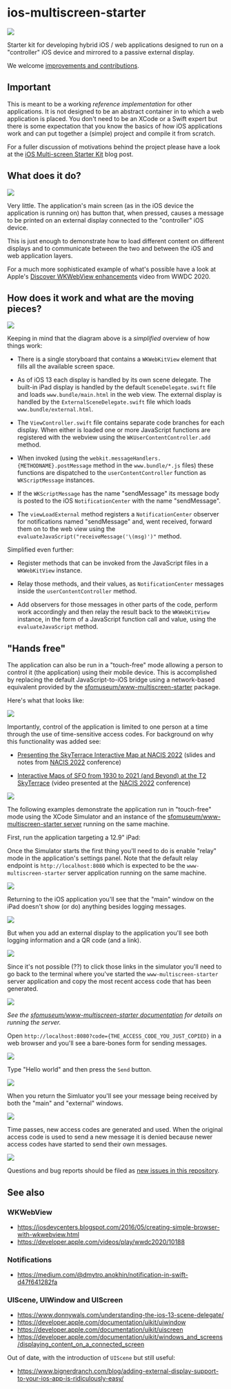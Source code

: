 # ios-multiscreen-starter

![](docs/images/arch.jpg)

Starter kit for developing hybrid iOS / web applications designed to run on a "controller" iOS device and mirrored to a passive external display.

We welcome [improvements and contributions](https://github.com/sfomuseum/ios-multiscreen-starter/issues).

## Important

This is meant to be a working _reference implementation_ for other applications. It is not designed to be an abstract container in to which a web application is placed. You don't need to be an XCode or a Swift expert but there is some expectation that you know the basics of how iOS applications work and can put together a (simple) project and compile it from scratch.

For a fuller discussion of motivations behind the project please have a look at the [iOS Multi-screen Starter Kit](https://millsfield.sfomuseum.org/blog/2020/11/18/multiscreen/) blog post.

## What does it do?

![](docs/images/example.png)

Very little. The application's main screen (as in the iOS device the application is running on) has button that, when pressed, causes a message to be printed on an external display connected to the "controller" iOS device.

This is just enough to demonstrate how to load different content on different displays and to communicate between the two and between the iOS and web application layers.

For a much more sophisticated example of what's possible have a look at Apple's [Discover WKWebView enhancements](https://developer.apple.com/videos/play/wwdc2020/10188) video from WWDC 2020.

## How does it work and what are the moving pieces?

![](docs/images/messaging.jpg)

Keeping in mind that the diagram above is a _simplified_ overview of how things work:

* There is a single storyboard that contains a `WKWebKitView` element that fills all the available screen space.

* As of iOS 13 each display is handled by its own scene delegate. The built-in iPad display is handled by the default `SceneDelegate.swift` file and loads `www.bundle/main.html` in the web view. The external display is handled by the `ExternalSceneDelegate.swift` file which loads `www.bundle/external.html`.

* The `ViewController.swift` file contains separate code branches for each display. When either is loaded one or more JavaScript functions are registered with the webview using the `WKUserContentController.add` method.

* When invoked (using the `webkit.messageHandlers.{METHODNAME}.postMessage` method in the `www.bundle/*.js` files) these functions are dispatched to the `userContentController` function as `WKScriptMessage` instances.

* If the `WKScriptMessage` has the name "sendMessage" its message body is posted to the iOS `NotificationCenter` with the name "sendMessage".

* The `viewLoadExternal` method registers a `NotificationCenter` observer for notifications named "sendMessage" and, went received, forward them on to the web view using the `evaluateJavaScript("receiveMessage('\(msg)')"` method.

Simplified even further:

* Register methods that can be invoked from the JavaScript files in a `WKWebKitView` instance.

* Relay those methods, and their values, as `NotificationCenter` messages inside the `userContentController` method.

* Add observers for those messages in other parts of the code, perform work accordingly and then relay the result back to the `WKWebKitView` instance, in the form of a JavaScript function call and value, using the `evaluateJavaScript` method.

## "Hands free"

The application can also be run in a "touch-free" mode allowing a person to control it (the application) using their mobile device. This is accomplished by replacing the default JavaScript-to-iOS bridge using a network-based equivalent provided by the [sfomuseum/www-multiscreen-starter](https://github.com/sfomuseum/www-multiscreen-starter) package.

Here's what that looks like:

![](docs/images/ios-multiscreen-touchfree-000.jpg)

Importantly, control of the application is limited to one person at a time through the use of time-sensitive access codes. For background on why this functionality was added see:

* [Presenting the SkyTerrace Interactive Map at NACIS 2022](https://millsfield.sfomuseum.org/blog/2022/10/28/nacis/) (slides and notes from [NACIS 2022](https://nacis.org/annual-meeting/) conference)

* [Interactive Maps of SFO from 1930 to 2021 (and Beyond) at the T2 SkyTerrace](https://www.youtube.com/watch?v=hZ2NXeul0Qs&list=PLcBEhOBZvhcbTn1RC0zWbnuHA81SgIg8b&index=36) (video presented at the [NACIS 2022](https://nacis.org/annual-meeting/) conference)

![](docs/images/ios-multiscreen-touchfree-001.png)

The following examples demonstrate the application run in "touch-free" mode using the XCode Simulator and an instance of the [sfomuseum/www-multiscreen-starter server](https://github.com/sfomuseum/www-multiscreen-starter#server) running on the same machine.

First, run the application targeting a 12.9" iPad:

Once the Simulator starts the first thing you'll need to do is enable "relay" mode in the application's settings panel. Note that the default relay endpoint is `http://localhost:8080` which is expected to be the `www-multiscreen-starter` server application running on the same machine.

![](docs/images/ios-multiscreen-touchfree-002.png)

Returning to the iOS application you'll see that the "main" window on the iPad doesn't show (or do) anything besides logging messages.

![](docs/images/ios-multiscreen-touchfree-003.png)

But when you add an external display to the application you'll see both logging information and a QR code (and a link).

![](docs/images/ios-multiscreen-touchfree-004.png)

Since it's not possible (??) to click those links in the simulator you'll need to go back to the terminal where you've started the `www-multiscreen-starter`	server application and copy the most recent access code that has been generated.

![](docs/images/ios-multiscreen-touchfree-005.png)

_See the [sfomuseum/www-multiscreen-starter documentation](https://github.com/sfomuseum/www-multiscreen-starter#server) for details on running the server._

Open `http://localhost:8080?code={THE_ACCESS_CODE_YOU_JUST_COPIED}` in a web browser and you'll see a bare-bones form for sending messages.

![](docs/images/ios-multiscreen-touchfree-006.png)

Type "Hello world" and then press the `Send` button.

![](docs/images/ios-multiscreen-touchfree-007.png)

When you return the Simluator you'll see your message being received by both the "main" and "external" windows.

![](docs/images/ios-multiscreen-touchfree-008.png)

Time passes, new access codes are generated and used. When the original access code is used to send a new message it is denied because newer access codes have started to send their own messages.

![](docs/images/ios-multiscreen-touchfree-009.png)

Questions and bug reports should be filed as [new issues in this repository](https://github.com/sfomuseum/ios-multiscreen-starter/issues).

## See also

### WKWebView

* https://iosdevcenters.blogspot.com/2016/05/creating-simple-browser-with-wkwebview.html
* https://developer.apple.com/videos/play/wwdc2020/10188

### Notifications

* https://medium.com/@dmytro.anokhin/notification-in-swift-d47f641282fa

### UIScene, UIWindow and UIScreen

* https://www.donnywals.com/understanding-the-ios-13-scene-delegate/
* https://developer.apple.com/documentation/uikit/uiwindow
* https://developer.apple.com/documentation/uikit/uiscreen
* https://developer.apple.com/documentation/uikit/windows_and_screens/displaying_content_on_a_connected_screen

Out of date, with the introduction of `UIScene` but still useful:

* https://www.bignerdranch.com/blog/adding-external-display-support-to-your-ios-app-is-ridiculously-easy/
